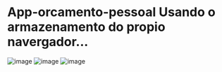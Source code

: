# App-orcamento-pessoal Usando o armazenamento do propio navergador...

![image](https://user-images.githubusercontent.com/73638807/198857514-61f6bc63-363c-4018-a22e-0e2fd981cfda.png)
![image](https://user-images.githubusercontent.com/73638807/198857505-7c0f6987-ef50-4b7c-83dd-b79708afea53.png)
![image](https://user-images.githubusercontent.com/73638807/198857521-4a7614e6-7627-40dd-9ba6-1e0d1a7a0315.png)
